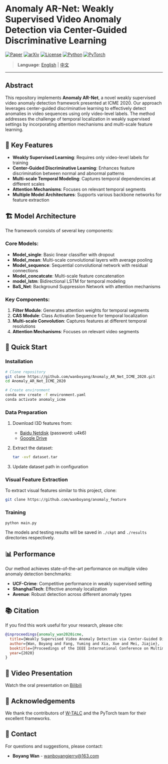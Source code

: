 # Anomaly AR-Net: Weakly Supervised Video Anomaly Detection via Center-Guided Discriminative Learning

[![Paper](https://img.shields.io/badge/Paper-ICME_2020-blue)](https://ieeexplore.ieee.org/document/9102722)
[![arXiv](https://img.shields.io/badge/arXiv-2104.07268-red)](https://arxiv.org/abs/2104.07268)
[![License](https://img.shields.io/badge/License-MIT-green)](LICENSE)
[![Python](https://img.shields.io/badge/Python-3.5%2B-yellow)](https://www.python.org/)
[![PyTorch](https://img.shields.io/badge/PyTorch-1.2.0-orange)](https://pytorch.org/)

> **Language**: [English](README.md) | [中文](README_CN.md)

---

## Abstract

This repository implements **Anomaly AR-Net**, a novel weakly supervised video anomaly detection framework presented at ICME 2020. Our approach leverages center-guided discriminative learning to effectively detect anomalies in video sequences using only video-level labels. The method addresses the challenge of temporal localization in weakly supervised settings by incorporating attention mechanisms and multi-scale feature learning.

## 🎯 Key Features

- **Weakly Supervised Learning**: Requires only video-level labels for training
- **Center-Guided Discriminative Learning**: Enhances feature discrimination between normal and abnormal patterns
- **Multi-scale Temporal Modeling**: Captures temporal dependencies at different scales
- **Attention Mechanisms**: Focuses on relevant temporal segments
- **Multiple Model Architectures**: Supports various backbone networks for feature extraction

## 🏗️ Model Architecture

The framework consists of several key components:

### Core Models:
- **Model_single**: Basic linear classifier with dropout
- **Model_mean**: Multi-scale convolutional layers with average pooling
- **Model_sequence**: Sequential convolutional network with residual connections
- **Model_concatcate**: Multi-scale feature concatenation
- **model_lstm**: Bidirectional LSTM for temporal modeling
- **BaS_Net**: Background Suppression Network with attention mechanisms

### Key Components:
1. **Filter Module**: Generates attention weights for temporal segments
2. **CAS Module**: Class Activation Sequence for temporal localization
3. **Multi-scale Convolution**: Captures features at different temporal resolutions
4. **Attention Mechanisms**: Focuses on relevant video segments

## 🚀 Quick Start

### Installation

```bash
# Clone repository
git clone https://github.com/wanboyang/Anomaly_AR_Net_ICME_2020.git
cd Anomaly_AR_Net_ICME_2020

# Create environment
conda env create -f environment.yaml
conda activate anomaly_icme
```

### Data Preparation

1. Download I3D features from:
   - [Baidu Netdisk](https://pan.baidu.com/s/1Cn1BDw6EnjlMbBINkbxHSQ) (password: u4k6)
   - [Google Drive](https://drive.google.com/file/d/193jToyF8F5rv1SCgRiy_zbW230OrVkuT/view?usp=sharing)

2. Extract the dataset:
   ```bash
   tar -xvf dataset.tar
   ```

3. Update dataset path in configuration

### Visual Feature Extraction

To extract visual features similar to this project, clone:
```bash
git clone https://github.com/wanboyang/anomaly_feature
```

### Training

```bash
python main.py
```

The models and testing results will be saved in `./ckpt` and `./results` directories respectively.

## 📊 Performance

Our method achieves state-of-the-art performance on multiple video anomaly detection benchmarks:

- **UCF-Crime**: Competitive performance in weakly supervised setting
- **ShanghaiTech**: Effective anomaly localization
- **Avenue**: Robust detection across different anomaly types

## 📚 Citation

If you find this work useful for your research, please cite:

```bibtex
@inproceedings{anomaly_wan2020icme,
  title={Weakly Supervised Video Anomaly Detection via Center-Guided Discriminative Learning},
  author={Wan, Boyang and Fang, Yuming and Xia, Xue and Mei, Jiajie},
  booktitle={Proceedings of the IEEE International Conference on Multimedia and Expo},
  year={2020}
}
```

## 🎥 Video Presentation

Watch the oral presentation on [Bilibili](https://www.bilibili.com/video/BV1fT4y1P73i/)

## 🤝 Acknowledgements

We thank the contributors of [W-TALC](https://github.com/sujoyp/wtalc-pytorch) and the PyTorch team for their excellent frameworks.

## 📧 Contact

For questions and suggestions, please contact:
- **Boyang Wan** - wanboyangjerry@163.com
